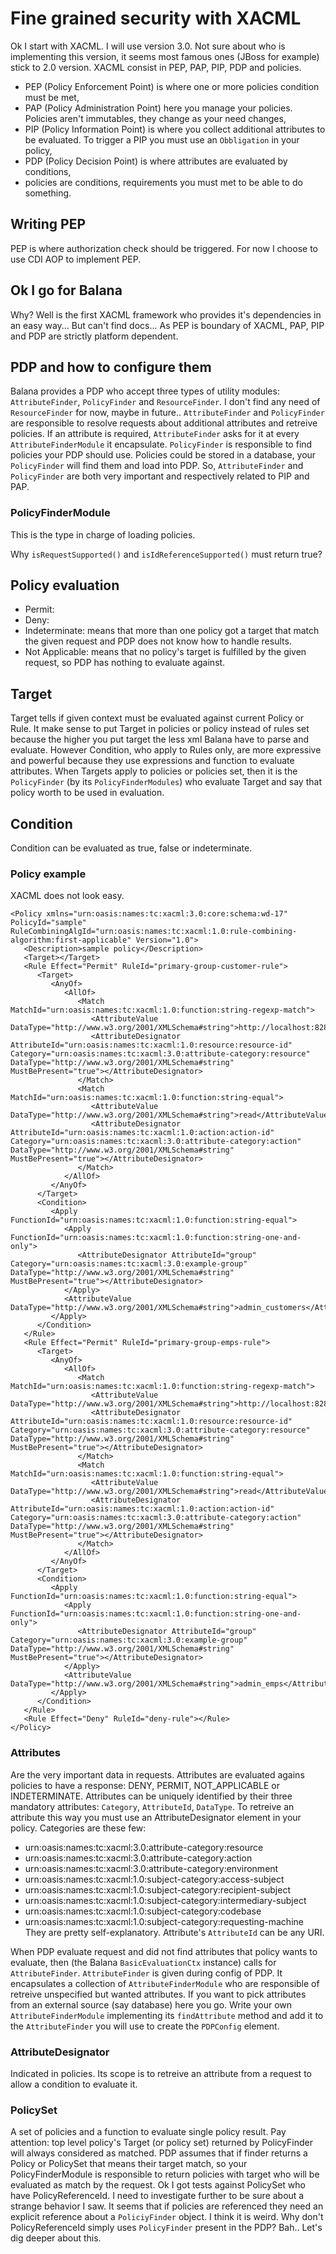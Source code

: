 # Fine grained security with XACML
Ok I start with XACML. I will use version 3.0. Not sure about who is implementing this version, it seems most famous ones (JBoss for example) stick to 2.0 version.
XACML consist in PEP, PAP, PIP, PDP and policies.
 * PEP (Policy Enforcement Point) is where one or more policies condition must be met,
 * PAP (Policy Administration Point) here you manage your policies. Policies aren't immutables, they change as your need changes,
 * PIP (Policy Information Point) is where you collect additional attributes to be evaluated. To trigger a PIP you must use an `Obbligation` in your policy,
 * PDP (Policy Decision Point) is where attributes are evaluated by conditions,
 * policies are conditions, requirements you must met to be able to do something.

## Writing PEP
PEP is where authorization check should be triggered. For now I choose to use CDI AOP to implement PEP.

## Ok I go for Balana
Why? Well is the first XACML framework who provides it's dependencies in an easy way... But can't find docs...
As PEP is boundary of XACML, PAP, PIP and PDP are strictly platform dependent.

## PDP and how to configure them
Balana provides a PDP who accept three types of utility modules: `AttributeFinder`, `PolicyFinder` and `ResourceFinder`. I don't find any need of `ResourceFinder` for now, maybe in future.. `AttributeFinder` and `PolicyFinder` are responsible to resolve requests about additional attributes and retreive policies. If an attribute is required, `AttributeFinder` asks for it at every `AttributeFinderModule` it encapsulate. `PolicyFinder` is responsible to find policies your PDP should use. Policies could be stored in a database, your `PolicyFinder` will find them and load into PDP. So, `AttributeFinder` and `PolicyFinder` are both very important and respectively related to PIP and PAP.

### PolicyFinderModule
This is the type in charge of loading policies.

Why `isRequestSupported()` and `isIdReferenceSupported()` must return true?
     

## Policy evaluation
 * Permit:
 * Deny:
 * Indeterminate: means that more than one policy got a target that match the given request and PDP does not know how to handle results.
 * Not Applicable: means that no policy's target is fulfilled by the given request, so PDP has nothing to evaluate against.
 
## Target
Target tells if given context must be evaluated against current Policy or Rule. It make sense to put Target in policies or policy instead of rules set because the higher you put target the less xml Balana have to parse and evaluate. However Condition, who apply to Rules only, are more expressive and powerful because they use expressions and function to evaluate attributes.
When Targets apply to policies or policies set, then it is the `PolicyFinder` (by its `PolicyFinderModules`) who evaluate Target and say that policy worth to be used in evaluation.


## Condition
Condition can be evaluated as true, false or indeterminate.

### Policy example
XACML does not look easy.

```
<Policy xmlns="urn:oasis:names:tc:xacml:3.0:core:schema:wd-17"  PolicyId="sample" RuleCombiningAlgId="urn:oasis:names:tc:xacml:1.0:rule-combining-algorithm:first-applicable" Version="1.0">
   <Description>sample policy</Description>
   <Target></Target>
   <Rule Effect="Permit" RuleId="primary-group-customer-rule">
      <Target>
         <AnyOf>
            <AllOf>
               <Match MatchId="urn:oasis:names:tc:xacml:1.0:function:string-regexp-match">
                  <AttributeValue DataType="http://www.w3.org/2001/XMLSchema#string">http://localhost:8280/services/Customers/getCustomers</AttributeValue>
                  <AttributeDesignator AttributeId="urn:oasis:names:tc:xacml:1.0:resource:resource-id" Category="urn:oasis:names:tc:xacml:3.0:attribute-category:resource" DataType="http://www.w3.org/2001/XMLSchema#string" MustBePresent="true"></AttributeDesignator>
               </Match>
               <Match MatchId="urn:oasis:names:tc:xacml:1.0:function:string-equal">
                  <AttributeValue DataType="http://www.w3.org/2001/XMLSchema#string">read</AttributeValue>
                  <AttributeDesignator AttributeId="urn:oasis:names:tc:xacml:1.0:action:action-id" Category="urn:oasis:names:tc:xacml:3.0:attribute-category:action" DataType="http://www.w3.org/2001/XMLSchema#string" MustBePresent="true"></AttributeDesignator>
               </Match>
            </AllOf>
         </AnyOf>
      </Target>
      <Condition>
         <Apply FunctionId="urn:oasis:names:tc:xacml:1.0:function:string-equal">
            <Apply FunctionId="urn:oasis:names:tc:xacml:1.0:function:string-one-and-only">
               <AttributeDesignator AttributeId="group" Category="urn:oasis:names:tc:xacml:3.0:example-group" DataType="http://www.w3.org/2001/XMLSchema#string" MustBePresent="true"></AttributeDesignator>
            </Apply>
            <AttributeValue DataType="http://www.w3.org/2001/XMLSchema#string">admin_customers</AttributeValue>
         </Apply>
      </Condition>
   </Rule>
   <Rule Effect="Permit" RuleId="primary-group-emps-rule">
      <Target>
         <AnyOf>
            <AllOf>
               <Match MatchId="urn:oasis:names:tc:xacml:1.0:function:string-regexp-match">
                  <AttributeValue DataType="http://www.w3.org/2001/XMLSchema#string">http://localhost:8280/services/Customers/getEmployee</AttributeValue>
                  <AttributeDesignator AttributeId="urn:oasis:names:tc:xacml:1.0:resource:resource-id" Category="urn:oasis:names:tc:xacml:3.0:attribute-category:resource" DataType="http://www.w3.org/2001/XMLSchema#string" MustBePresent="true"></AttributeDesignator>
               </Match>
               <Match MatchId="urn:oasis:names:tc:xacml:1.0:function:string-equal">
                  <AttributeValue DataType="http://www.w3.org/2001/XMLSchema#string">read</AttributeValue>
                  <AttributeDesignator AttributeId="urn:oasis:names:tc:xacml:1.0:action:action-id" Category="urn:oasis:names:tc:xacml:3.0:attribute-category:action" DataType="http://www.w3.org/2001/XMLSchema#string" MustBePresent="true"></AttributeDesignator>
               </Match>
            </AllOf>
         </AnyOf>
      </Target>
      <Condition>
         <Apply FunctionId="urn:oasis:names:tc:xacml:1.0:function:string-equal">
            <Apply FunctionId="urn:oasis:names:tc:xacml:1.0:function:string-one-and-only">
               <AttributeDesignator AttributeId="group" Category="urn:oasis:names:tc:xacml:3.0:example-group" DataType="http://www.w3.org/2001/XMLSchema#string" MustBePresent="true"></AttributeDesignator>
            </Apply>
            <AttributeValue DataType="http://www.w3.org/2001/XMLSchema#string">admin_emps</AttributeValue>
         </Apply>
      </Condition>
   </Rule>
   <Rule Effect="Deny" RuleId="deny-rule"></Rule>
</Policy>
```

### Attributes
Are the very important data in requests. Attributes are evaluated agains policies to have a response: DENY, PERMIT, NOT_APPLICABLE or INDETERMINATE. Attributes can be uniquely identified by their three mandatory attributes: `Category`, `AttributeId`, `DataType`. To retreive an attribute this way you must use an AttributeDesignator element in your policy.
Categories are these few:
 - urn:oasis:names:tc:xacml:3.0:attribute-category:resource
 - urn:oasis:names:tc:xacml:3.0:attribute-category:action
 - urn:oasis:names:tc:xacml:3.0:attribute-category:environment
 - urn:oasis:names:tc:xacml:1.0:subject-category:access-subject
 - urn:oasis:names:tc:xacml:1.0:subject-category:recipient-subject
 - urn:oasis:names:tc:xacml:1.0:subject-category:intermediary-subject
 - urn:oasis:names:tc:xacml:1.0:subject-category:codebase
 - urn:oasis:names:tc:xacml:1.0:subject-category:requesting-machine
They are pretty self-explanatory.
Attribute's `AttributeId` can be any URI.

When PDP evaluate request and did not find attributes that policy wants to evaluate, then (the Balana `BasicEvaluationCtx` instance) calls for `AttributeFinder`. `AttributeFinder` is given during config of PDP. It encapsulates a collection of `AttributeFinderModule` who are responsible of retreive unspecified but wanted attributes. If you want to pick attributes from an external source (say database) here you go. Write your own `AttributeFinderModule` implementing its `findAttribute` method and add it to the `AttributeFinder` you will use to create the `PDPConfig` element. 
 
### AttributeDesignator
Indicated in policies. Its scope is to retreive an attribute from a request to allow a condition to evaluate it.

### PolicySet
A set of policies and a function to evaluate single policy result. Pay attention: top level policy's Target (or policy set) returned by PolicyFinder will always considered as matched. PDP assumes that if finder returns a Policy or PolicySet that means their target match, so your PolicyFinderModule is responsible to return policies with target who will be evaluated as match by the request.
Ok I got tests against PolicySet who have PolicyReferenceId. I need to investigate further to be sure about a strange behavior I saw. It seems that if policies are referenced they need an explicit reference about a `PoliciyFinder` object. I think it is weird. Why don't PolicyReferenceId simply uses `PolicyFinder` present in the PDP? Bah.. Let's dig deeper about this.